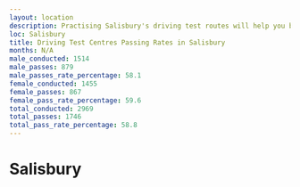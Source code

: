 ```yaml
---
layout: location
description: Practising Salisbury's driving test routes will help you become more confident in your gear-changing abilities.
loc: Salisbury
title: Driving Test Centres Passing Rates in Salisbury
months: N/A
male_conducted: 1514
male_passes: 879
male_passes_rate_percentage: 58.1
female_conducted: 1455
female_passes: 867
female_pass_rate_percentage: 59.6
total_conducted: 2969
total_passes: 1746
total_pass_rate_percentage: 58.8
---
```


# Salisbury
